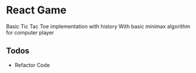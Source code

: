 # React Game

Basic Tic Tac Toe implementation with history
With basic minimax algorithm for computer player

## Todos

- Refactor Code
